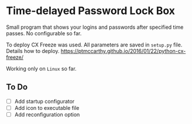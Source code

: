 
# Time-delayed Password Lock Box 

Small program that shows your logins and passwords after specified time passes.
No configurable so far. 

To deploy CX Freeze was used. All parameters are saved in `setup.py` file. Details how to deploy.
https://ptmccarthy.github.io/2016/01/22/python-cx-freeze/

Working only on `Linux` so far. 

## To Do

 - [ ] Add startup configurator
 - [ ] Add icon to executable file
 - [ ] Add reconfiguration option
